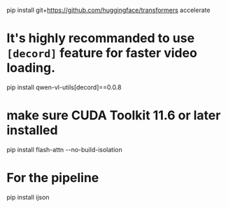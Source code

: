 pip install git+https://github.com/huggingface/transformers accelerate

# It's highly recommanded to use `[decord]` feature for faster video loading.
pip install qwen-vl-utils[decord]==0.0.8

# make sure CUDA Toolkit 11.6 or later installed
pip install flash-attn --no-build-isolation

# For the pipeline
pip install ijson